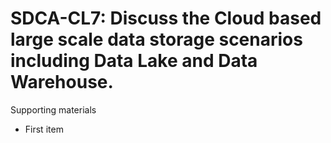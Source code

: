 # SDCA-CL7:  	Discuss the Cloud based large scale data storage scenarios including  Data Lake and Data Warehouse.	 

Supporting materials

* First item